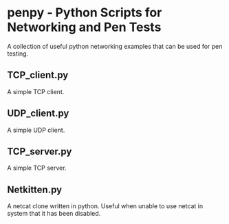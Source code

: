 # penpy - Python Scripts for Networking and Pen Tests
A collection of useful python networking examples that can be used for pen testing.

## TCP_client.py
A simple TCP client.

## UDP_client.py
A simple UDP client.

## TCP_server.py
A simple TCP server.

## Netkitten.py
A netcat clone written in python. Useful when unable to use netcat in system that it has been disabled.